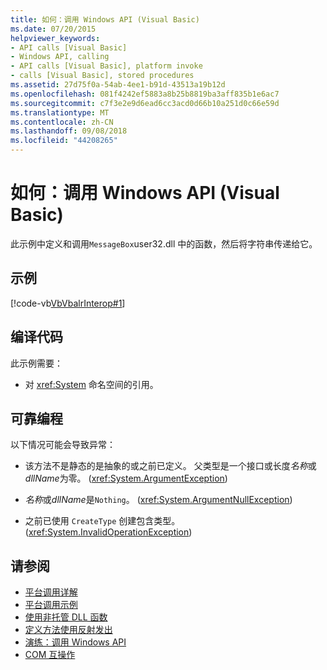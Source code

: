 ```yaml
---
title: 如何：调用 Windows API (Visual Basic)
ms.date: 07/20/2015
helpviewer_keywords:
- API calls [Visual Basic]
- Windows API, calling
- API calls [Visual Basic], platform invoke
- calls [Visual Basic], stored procedures
ms.assetid: 27d75f0a-54ab-4ee1-b91d-43513a19b12d
ms.openlocfilehash: 081f4242ef5883a8b25b8819ba3aff835b1e6ac7
ms.sourcegitcommit: c7f3e2e9d6ead6cc3acd0d66b10a251d0c66e59d
ms.translationtype: MT
ms.contentlocale: zh-CN
ms.lasthandoff: 09/08/2018
ms.locfileid: "44208265"
---
```

# <a name="how-to-call-windows-apis-visual-basic"></a>如何：调用 Windows API (Visual Basic)
此示例中定义和调用`MessageBox`user32.dll 中的函数，然后将字符串传递给它。  
  
## <a name="example"></a>示例  
 [!code-vb[VbVbalrInterop#1](../../../visual-basic/programming-guide/com-interop/codesnippet/VisualBasic/how-to-call-windows-apis_1.vb)]  
  
## <a name="compiling-the-code"></a>编译代码  
 此示例需要：  
  
-   对 <xref:System> 命名空间的引用。  
  
## <a name="robust-programming"></a>可靠编程  
 以下情况可能会导致异常：  
  
-   该方法不是静态的是抽象的或之前已定义。 父类型是一个接口或长度*名称*或*dllName*为零。 (<xref:System.ArgumentException>)  
  
-   *名称*或*dllName*是`Nothing`。 (<xref:System.ArgumentNullException>)  
  
-   之前已使用 `CreateType` 创建包含类型。 (<xref:System.InvalidOperationException>)  
  
## <a name="see-also"></a>请参阅

- [平台调用详解](../../../framework/interop/consuming-unmanaged-dll-functions.md#a-closer-look-at-platform-invoke)  
- [平台调用示例](../../../framework/interop/platform-invoke-examples.md)  
- [使用非托管 DLL 函数](../../../framework/interop/consuming-unmanaged-dll-functions.md)  
- [定义方法使用反射发出](https://msdn.microsoft.com/library/84fd3bf6-628f-41aa-83d9-b990cf926e81)  
- [演练：调用 Windows API](../../../visual-basic/programming-guide/com-interop/walkthrough-calling-windows-apis.md)  
- [COM 互操作](../../../visual-basic/programming-guide/com-interop/index.md)
